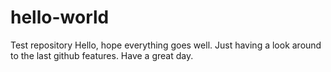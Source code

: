 # hello-world
Test repository
Hello, hope everything goes well.
Just having a look around to the last github features.
Have a great day.
